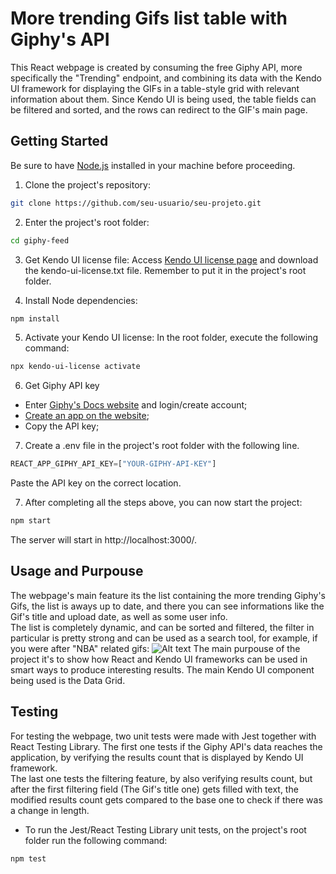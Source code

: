 # More trending Gifs list table with Giphy's API 

This React webpage is created by consuming the free Giphy API, more specifically the "Trending" endpoint, and combining its data with the Kendo UI framework for displaying the GIFs in a table-style grid with relevant information about them. Since Kendo UI is being used, the table fields can be filtered and sorted, and the rows can redirect to the GIF's main page.

## Getting Started

Be sure to have [Node.js](https://nodejs.org/) installed in your machine before proceeding.

1. Clone the project's repository:

```bash
git clone https://github.com/seu-usuario/seu-projeto.git
```
2. Enter the project's root folder:
```bash
cd giphy-feed
```

3. Get Kendo UI license file:
Access [Kendo UI license page](https://www.telerik.com/kendo-react-ui/components/my-license/#toc-download-your-license-key) and download the kendo-ui-license.txt file.
Remember to put it in the project's root folder.

4. Install Node dependencies:
```bash
npm install
```
5. Activate your Kendo UI license:
In the root folder, execute the following command:
```bash
npx kendo-ui-license activate
```
6. Get Giphy API key
- Enter [Giphy's Docs website](https://developers.giphy.com/docs/api/endpoint) and login/create account;
- [Create an app on the website](https://developers.giphy.com/dashboard/?create=true);
- Copy the API key;

7. Create a .env file in the project's root folder with the following line.

```js
REACT_APP_GIPHY_API_KEY=["YOUR-GIPHY-API-KEY"]
```
Paste the API key on the correct location.  

7. After completing all the steps above, you can now start the project:
```bash
npm start
```
The server will start in http://localhost:3000/.

## Usage and Purpouse

The webpage's main feature its the list containing the more trending Giphy's Gifs, the list is aways up to date, and there you can see informations like the Gif's title and upload date, as well as some user info.  
The list is completely dynamic, and can be sorted and filtered, the filter in particular is pretty strong and can be used as a search tool, for example, if you were after "NBA" related gifs:
![Alt text](https://freeimage.host/i/JAcCwSp)
The main purpouse of the project it's to show how React and Kendo UI frameworks can be used in smart ways to produce interesting results. The main Kendo UI component being used is the Data Grid.

## Testing

For testing the webpage, two unit tests were made with Jest together with React Testing Library. The first one tests if the Giphy API's data reaches the application, by verifying the results count that is displayed by Kendo UI framework.   
The last one tests the filtering feature, by also verifying results count, but after the first filtering field (The Gif's title one) gets filled with text, the modified results count gets compared to the base one to check if there was a change in length.

- To run the Jest/React Testing Library unit tests, on the project's root folder run the following command:
```bash
npm test
```
